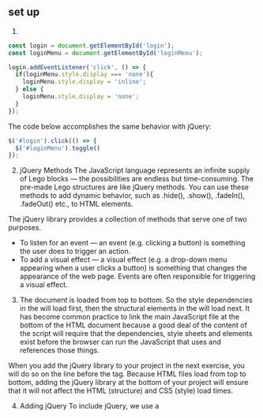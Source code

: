 ## set up
1. 
```javascript
const login = document.getElementById('login');
const loginMenu = document.getElementById('loginMenu');

login.addEventListener('click', () => {
  if(loginMenu.style.display === 'none'){
    loginMenu.style.display = 'inline';
  } else {
    loginMenu.style.display = 'none';
  }
});
```
The code below accomplishes the same behavior with jQuery:
```javascript
$('#login').click(() => {
  $('#loginMenu').toggle()
});
```

2. jQuery Methods
The JavaScript language represents an infinite supply of Lego blocks — the possibilities are endless but time-consuming. The pre-made Lego structures are like jQuery methods. You can use these methods to add dynamic behavior, such as .hide(), .show(), .fadeIn(), .fadeOut() etc., to HTML elements.

The jQuery library provides a collection of methods that serve one of two purposes.

* To listen for an event — an event (e.g. clicking a button) is something the user does to trigger an action.
* To add a visual effect — a visual effect (e.g. a drop-down menu appearing when a user clicks a button) is something that changes the appearance of the web page. Events are often responsible for triggering a visual effect.


3. The document is loaded from top to bottom. So the style dependencies in the <head> will load first, then the structural elements in the <body> will load next. It has become common practice to link the main JavaScript file at the bottom of the HTML document because a good deal of the content of the script will require that the dependencies, style sheets and elements exist before the browser can run the JavaScript that uses and references those things.
  
When you add the jQuery library to your project in the next exercise, you will do so on the line before the </body> tag. Because HTML files load from top to bottom, adding the jQuery library at the bottom of your project will ensure that it will not affect the HTML (structure) and CSS (style) load times.

4. Adding jQuery
To include jQuery, we use a <script> tag as follows:
```javascript
<script
  src="https://code.jquery.com/jquery-3.2.1.min.js"
  integrity="sha256-hwg4gsxgFZhOsEEamdOYGBf13FyQuiTwlAQgxVSNgt4="
  crossorigin="anonymous"></script>
  ```
In this example, the jQuery library is loaded from the jQuery content delivery network (CDN). A **CDN is a collection of servers that can deliver content**.

You must include the <script> tag in the HTML document before you link to a JavaScript file that uses the jQuery library. The integrity and crossorigin properties in the example ensure the file is delivered without any third-party manipulation.
  
5. .ready()
The jQuery .ready() method waits until the HTML page's DOM is ready to manipulate. You should wrap all JavaScript behavior inside of the .ready() method. This will make sure the web page is rendered in the browser before any jQuery code executes.
```javascript
$(document).ready(() => {

}); 
```
6. Targeting by Class
```javascript
$('.product-photo').show();
```
7. Targeting by id
```javascript
$('#someId').hide();
```

8. jQuery Objects
The $ symbol is an alias for the jQuery function. The `$` symbol and `jQuery` are interchangeable.

The **jQuery function** takes a parameter that targets an element, like '#navMenu', and **turns it into a jQuery object**. Then, you can call any **jQuery method** on a jQuery object.

Developers often save jQuery objects in variables, like so:
```javascript
const $jQueryObject = $('.someClass');
```
9. Event Handlers
The jQuery .on() method adds event handlers to jQuery objects. The method takes two parameters: **a string declaring the event to listen for (the handler) and a callback function to fire** when the event is detected.
```javascript
$('#login').on('click', () => {
  $loginForm.show();
})
```

10. 
```javascript
$(document).ready(() => {
  const $menuButton = $('.menu-button');
  const $navDropdown = $('#nav-dropdown');

  $menuButton.on('click', () => {
    $navDropdown.show();
  })
  
  $navDropdown.on('mouseleave', () => {
    $navDropdown.hide();
  })
})
```

## effects
1. .hide()
 When you hide an element, your browser will render the HTML as if the hidden element does not exist. It will disappear from the page and **the space that it was taking up will disappear as well**.
 ```javascript
$('.hide-arrow').on('click', () => {
  $('.shoe-information').hide();
});
```
.show()
```javascript
$('.show-arrow').on('click', () => {
  $('.shoe-information-2').show();
});
```

.toggle()
It is common for web pages to have one button that will either hide or show elements depending on their current state. We can achieve this by using the .toggle() method.
```javascript
$('.toggle-button').on('click', () => {
  $('.shoe-information-3').toggle();
});
```

2. .fadeIn() and .fadeOut()
.fadeIn() and .fadeOut() make the element appear or disappear **over a given period of time**. You can think of this as an animation. The transition between being visible and invisible happens over a duration of time.

Both .fadeIn() and .fadeOut() take an optional parameter that specifies how long the animation will take. 
```javascript
$('div').fadeOut(1000);
```
In the example above, the 1000 argument is optional; you don't need to put a number between the parentheses. This number represents the number of **milliseconds** it takes for the animation to complete. If no argument is given, the **default animation duration is 400 milliseconds**.

.fadeToggle()
This method is similar to .toggle(). Like the other fade methods, .fadeToggle() can take an argument that sets the duration of the effect.
```javascript
$('div').fadeToggle(1000);
```
3. Sliding

By using sliding effects, an element on your web page will slide up or down into place instead of appearing or disappearing. Just like with the other effects, sliding can be applied to any element on your page whether it be an image, a video, or text.

Sliding methods are animations; they happen over a period of time. 
```javascript
$('.menu-button').on('click', () => {
  $('.menu-content').slideDown('slow');
});
```

## Mouse Events
